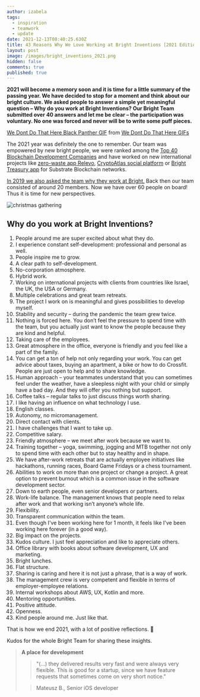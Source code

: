 ```yaml
---
author: izabela
tags:
  - inspiration
  - teamwork
  - update
date: 2021-12-13T08:40:25.630Z
title: 43 Reasons Why We Love Working at Bright Inventions [2021 Edition]
layout: post
image: /images/bright_inventions_2021.png
hidden: false
comments: true
published: true
---
```

**2021 will become a memory soon and it is time for a little summary of the passing year. We have decided to stop for a moment and think about our bright culture. We asked people to answer a simple yet meaningful question – Why do you work at Bright Inventions? Our Bright Team submitted over 40 answers and let me be clear – the participation was voluntary. No one was forced and never will be to write some puff pieces.**

<div class="tenor-gif-embed" data-postid="16558003" data-share-method="host" data-aspect-ratio="1.77778" data-width="100%"><a href="https://tenor.com/view/we-dont-do-that-here-black-panther-tchalla-bruce-gif-16558003">We Dont Do That Here Black Panther GIF</a> from <a href="https://tenor.com/search/we+dont+do+that+here-gifs">We Dont Do That Here GIFs</a></div> <script type="text/javascript" async src="https://tenor.com/embed.js"></script>

The 2021 year was definitely the one to remember. Our team was empowered by new bright people, we were ranked among the [Top 40 Blockchain Development Companies](/blog/bright-inventions-among-top-40-blockchain-development-companies/) and have worked on new international projects like [zero-waste app Relevo](/projects/eco-friendly-app/), [CryptoAtlas social platform](/projects/cryptocurrency-platfrom/) or [Bright Treasury app](/projects/bright-treasury/) for Substrate Blockchain networks.

[In 2019 we also asked the team why they work at Bright.](/blog/31-reasons-why-we-love-working-at-Bright-Inventions/) Back then our team consisted of around 20 members. Now we have over 60 people on board! Thus it is time for new perspectives.

![christmas gathering](/images/christmas_team_retreats2.png)

## Why do you work at Bright Inventions?

1. People around me are super excited about what they do.
2. I experience constant self-development: professional and personal as well.
3. People inspire me to grow.
4. A clear path to self-development.
5. No-corporation atmosphere.
6. Hybrid work.
7. Working on international projects with clients from countries like Israel, the UK, the USA or Germany.
8. Multiple celebrations and great team retreats.
9. The project I work on is meaningful and gives possibilities to develop myself.
10. Stability and security – during the pandemic the team grew twice.
11. Nothing is forced here. You don’t feel the pressure to spend time with the team, but you actually just want to know the people because they are kind and helpful. 
12. Taking care of the employees.
13. Great atmosphere in the office, everyone is friendly and you feel like a part of the family.
14. You can get a ton of help not only regarding your work. You can get advice about taxes, buying an apartment, a bike or how to do Crossfit. People are just open to help and to share knowledge. 
15. Human approach – your teammates understand that you can sometimes feel under the weather, have a sleepless night with your child or simply have a bad day. And they will offer you nothing but support.
16. Coffee talks – regular talks to just discuss things worth sharing.
17. I like having an influence on what technology I use.
18. English classes.
19. Autonomy, no micromanagement.
20. Direct contact with clients.
21. I have challenges that I want to take up.
22. Competitive salary.
23. Friendly atmosphere – we meet after work because we want to.
24. Training together – yoga, swimming, jogging and MTB together not only to spend time with each other but to stay healthy and in shape.
25. We have after-work retreats that are actually employee initiatives like hackathons, running races, Board Game Fridays or a chess tournament.
26. Abilities to work on more than one project or change a project. A great option to prevent burnout which is a common issue in the software development sector. 
27. Down to earth people, even senior developers or partners.
28. Work-life balance. The management knows that people need to relax after work and that working isn’t anyone’s whole life.
29. Flexibility.
30. Transparent communication within the team.
31. Even though I've been working here for 1 month, it feels like I've been working here forever (in a good way).
32. Big impact on the projects.
33. Kudos culture. I just feel appreciation and like to appreciate others.
34. Office library with books about software development, UX and marketing.
35. Bright lunches.
36. Flat structure.
37. Sharing is caring and here it is not just a phrase, that is a way of work.
38. The management crew is very competent and flexible in terms of employer-employee relations.
39. Internal workshops about AWS, UX, Kotlin and more.
40. Mentoring opportunities.
41. Positive attitude.
42. Openness.
43. Kind people around me. Just like that.

That is how we end 2021, with a lot of positive reflections. 🙂

Kudos for the whole Bright Team for sharing these insights.

> **A place for development**
>
> > "(…) they delivered results very fast and were always very flexible. This is good for a startup, since we have feature requests that sometimes come on very short notice."
>
> > Mateusz B., Senior iOS developer
>
